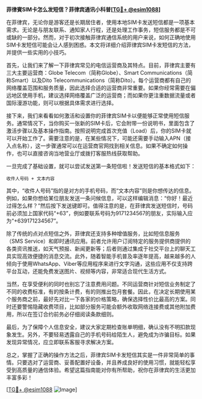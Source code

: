 **菲律賓SIM卡怎么发短信？菲律宾通讯小科普[[TG💪+ @esim1088](https://t.me/s/esim1088)]**

在菲律宾，无论你是游客还是长期居住者，使用本地SIM卡发送短信都是一项基本需求。无论是与朋友联系、通知家人行程，还是处理工作事务，短信服务都是不可或缺的一部分。然而，对于初次接触菲律宾通信系统的用户来说，如何正确地使用SIM卡发短信可能会让人感到困惑。本文将详细介绍菲律宾SIM卡发短信的方法，并提供一些实用的小技巧。

首先，让我们来了解一下菲律宾常见的电信运营商及其特点。目前，菲律宾主要有三大主要运营商：Globe Telecom（简称Globe）、Smart Communications（简称Smart）以及Dito Telecommunications（简称Dito）。每个运营商都有自己的网络覆盖范围和服务质量，因此选择合适的运营商非常重要。如果你经常需要在偏远地区使用手机，建议选择网络覆盖广泛的运营商；而如果你更注重数据流量或者国际漫游功能，则可以根据具体需求进行选择。

接下来，我们来看看如何激活和设置你的菲律宾SIM卡以便能够正常使用短信服务。通常情况下，当你购买一张新的SIM卡后，它会附带一份说明书，里面包含了激活步骤以及基本操作指南。按照说明完成首次充值（Load）后，你的SIM卡就可以开始工作了。需要注意的是，在某些情况下，可能还需要手动输入APN（接入点名称），这一步骤通常可以在运营商官网找到相关信息。如果不确定如何操作，也可以直接咨询当地营业厅或拨打客服热线获取帮助。

一旦完成了基础设置，就可以尝试发送第一条短信啦！发送短信的基本格式如下：
```
收件人号码 + 文本内容
```
其中，“收件人号码”指的是对方的手机号码，而“文本内容”则是你想传达的信息。例如，如果你想给某位朋友发送一条问候信息，可以这样编辑消息：“你好！最近过得怎么样？”然后按下发送键即可。值得注意的是，在菲律宾发送短信时，号码前必须加上国家代码“+63”，例如要联系号码为9171234567的朋友，实际输入应为“+639171234567”。

除了传统的点对点短信之外，菲律宾还支持多种增值服务，比如短信息服务（SMS Service）和即时通讯应用。前者允许用户订阅特定的服务提供商提供的各类资讯推送，如天气预报、新闻更新等；后者则通过集成于社交平台上的聊天工具实现高效便捷的消息交流。此外，随着智能手机普及率逐年提高，越来越多的人倾向于使用WhatsApp、Viber等应用程序来进行文字沟通，这些应用不仅支持跨平台互动，还能免费发送图片、视频等内容，非常适合现代生活方式。

当然，在享受便利的同时也别忘了注意费用问题。不同运营商针对短信业务制定了不同的收费标准，有的按条计费，有的则推出包月套餐。因此，在决定长期使用某个服务商之前，最好先对比一下各家的价格策略，确保选择性价比最高的方案。同时还要警惕隐藏收费项目，比如部分服务可能会额外收取网络连接费或其他附加费用，所以在签订合约前务必仔细阅读条款细则。

最后，为了保障个人信息安全，建议大家定期检查账单明细，确认没有不明扣款现象发生。另外，不要轻易透露自己的手机号码给陌生人，避免成为诈骗目标。如果发现异常情况，应立即联系客服寻求解决方案。

总之，掌握了正确的操作方法之后，菲律宾SIM卡发短信其实是一件非常简单的事情。只要选对了运营商、妥善配置好设备，并且养成良好的使用习惯，就能轻松享受到高质量的通信体验。希望这篇指南能对你有所帮助，祝你在菲律宾的生活更加丰富多彩！

[[TG💪+ @esim1088](https://t.me/s/esim1088) ![Image](https://i.postimg.cc/4NQfJmqS/Snipaste-2025-05-13-00-14-12.png)]